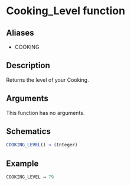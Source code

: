 # Cooking_Level function

## Aliases

- COOKING

## Description

Returns the level of your Cooking.

## Arguments

This function has no arguments.

## Schematics

```js
COOKING_LEVEL() → (Integer)
```

## Example

```js
COOKING_LEVEL → 79
```
